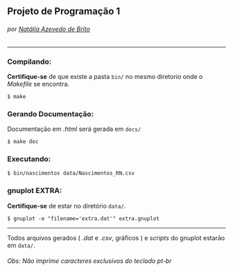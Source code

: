 ## Projeto de Programação 1
###### por [Natália Azevedo de Brito](https://github.com/bnatalha)

---

### Compilando:

**Certifique-se** de que existe a pasta `bin/` no mesmo diretorio onde o _Makefile_ se encontra.

`$ make`

### Gerando Documentação:

Documentação em _.html_ será gerada em `docs/`

`$ make doc`

### Executando:

`$ bin/nascimentos data/Nascimentos_RN.csv`

### gnuplot EXTRA:

**Certifique-se** de estar no diretório `data/`.

`$ gnuplot -e "filename='extra.dat'" extra.gnuplot`

---

Todos arquivos gerados ( _.dat_ e _.csv_, gráficos ) e _scripts_ do gnuplot estarão em `data/`.

###### Obs: Não imprime caracteres exclusivos do teclado pt-br
